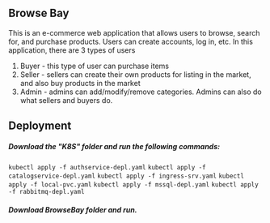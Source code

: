 ## Browse Bay
This is an e-commerce web application that allows users to browse, search for, and purchase products. Users can create accounts, log in, etc. In this application, there are 3 types of users

1. Buyer - this type of user can purchase items
2. Seller - sellers can create their own products for listing in the market, and also buy products in the market
3. Admin - admins can add/modify/remove categories. Admins can also do what sellers and buyers do.

## Deployment
##### Download the "K8S" folder and run the following commands:
`kubectl apply -f authservice-depl.yaml`
`kubectl apply -f catalogservice-depl.yaml`
`kubectl apply -f ingress-srv.yaml`
`kubectl apply -f local-pvc.yaml`
`kubectl apply -f mssql-depl.yaml`
`kubectl apply -f rabbitmq-depl.yaml`

##### Download BrowseBay folder and run.
